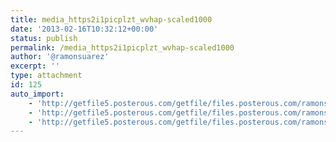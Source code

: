 ```yaml
---
title: media_https2i1picplzt_wvhap-scaled1000
date: '2013-02-16T10:32:12+00:00'
status: publish
permalink: /media_https2i1picplzt_wvhap-scaled1000
author: '@ramonsuarez'
excerpt: ''
type: attachment
id: 125
auto_import:
    - 'http://getfile5.posterous.com/getfile/files.posterous.com/ramonsuarez/EihmHeHdiclrqaaadsnFFjAvtAtvrFBlDlfqGpIwvIrnaAiefIAIkBCgdFED/media_https2i1picplzt_wvHAp.jpg.scaled1000.jpg'
    - 'http://getfile5.posterous.com/getfile/files.posterous.com/ramonsuarez/EihmHeHdiclrqaaadsnFFjAvtAtvrFBlDlfqGpIwvIrnaAiefIAIkBCgdFED/media_https2i1picplzt_wvHAp.jpg.scaled1000.jpg'
    - 'http://getfile5.posterous.com/getfile/files.posterous.com/ramonsuarez/EihmHeHdiclrqaaadsnFFjAvtAtvrFBlDlfqGpIwvIrnaAiefIAIkBCgdFED/media_https2i1picplzt_wvHAp.jpg.scaled1000.jpg'
---
```

<!DOCTYPE html PUBLIC "-//W3C//DTD HTML 4.0 Transitional//EN" "http://www.w3.org/TR/REC-html40/loose.dtd">
<?xml encoding="UTF-8">

